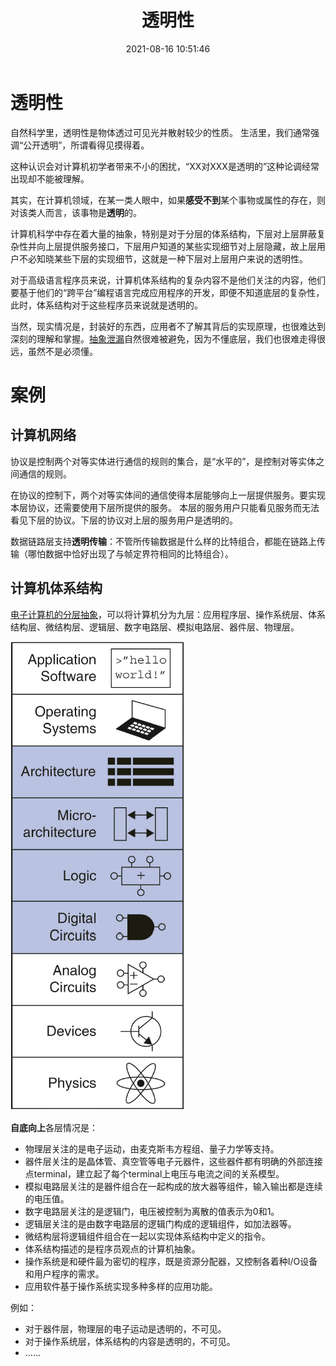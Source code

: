 ﻿---
title: 透明性
date: 2021-08-16 10:51:46
description: 本文分享计算机科学中透明性这个概念。
tags:
- 计算机科学基础
categories:
- 计算机科学基础
---

# 透明性

自然科学里，透明性是物体透过可见光并散射较少的性质。
生活里，我们通常强调“公开透明”，所谓看得见摸得着。

这种认识会对计算机初学者带来不小的困扰，“XX对XXX是透明的”这种论调经常出现却不能被理解。

其实，在计算机领域，在某一类人眼中，如果**感受不到**某个事物或属性的存在，则对该类人而言，该事物是**透明**的。

计算机科学中存在着大量的抽象，特别是对于分层的体系结构，下层对上层屏蔽复杂性并向上层提供服务接口，下层用户知道的某些实现细节对上层隐藏，故上层用户不必知晓某些下层的实现细节，这就是一种下层对上层用户来说的透明性。

对于高级语言程序员来说，计算机体系结构的复杂内容不是他们关注的内容，他们要基于他们的“跨平台”编程语言完成应用程序的开发，即便不知道底层的复杂性，此时，体系结构对于这些程序员来说就是透明的。

当然，现实情况是，封装好的东西，应用者不了解其背后的实现原理，也很难达到深刻的理解和掌握。[抽象泄漏](https://blankspace.blog.csdn.net/article/details/115191951)自然很难被避免，因为不懂底层，我们也很难走得很远，虽然不是必须懂。


# 案例

## 计算机网络

协议是控制两个对等实体进行通信的规则的集合，是“水平的”，是控制对等实体之间通信的规则。

在协议的控制下，两个对等实体间的通信使得本层能够向上一层提供服务。要实现本层协议，还需要使用下层所提供的服务。
本层的服务用户只能看见服务而无法看见下层的协议。下层的协议对上层的服务用户是透明的。

数据链路层支持**透明传输**：不管所传输数据是什么样的比特组合，都能在链路上传输（哪怕数据中恰好出现了与帧定界符相同的比特组合）。

## 计算机体系结构

[电子计算机的分层抽象](https://blankspace.blog.csdn.net/article/details/113634653)，可以将计算机分为九层：应用程序层、操作系统层、体系结构层、微结构层、逻辑层、数字电路层、模拟电路层、器件层、物理层。

![电子计算机的分层抽象](../../images/计算机科学基础/透明性/1.png)

**自底向上**各层情况是：
- 物理层关注的是电子运动，由麦克斯韦方程组、量子力学等支持。 
- 器件层关注的是晶体管、真空管等电子元器件，这些器件都有明确的外部连接点terminal，建立起了每个terminal上电压与电流之间的关系模型。 
- 模拟电路层关注的是器件组合在一起构成的放大器等组件，输入输出都是连续的电压值。 
- 数字电路层关注的是逻辑门，电压被控制为离散的值表示为0和1。 
- 逻辑层关注的是由数字电路层的逻辑门构成的逻辑组件，如加法器等。 
- 微结构层将逻辑组件组合在一起以实现体系结构中定义的指令。 
- 体系结构描述的是程序员观点的计算机抽象。 
- 操作系统是和硬件最为密切的程序，既是资源分配器，又控制各着种I/O设备和用户程序的需求。 
- 应用软件基于操作系统实现多种多样的应用功能。

例如：
- 对于器件层，物理层的电子运动是透明的，不可见。 
- 对于操作系统层，体系结构的内容是透明的，不可见。
- ……



